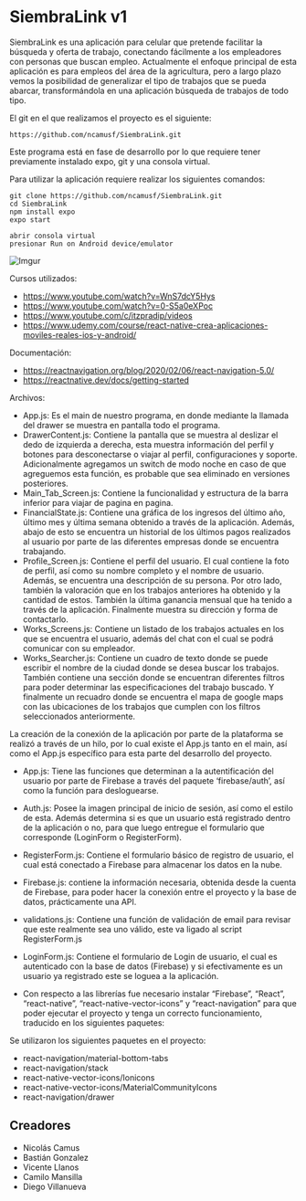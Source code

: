 # SiembraLink v1



SiembraLink es una aplicación para celular que pretende facilitar la búsqueda y oferta de trabajo, conectando fácilmente a los empleadores con personas que buscan empleo. Actualmente el enfoque principal de esta aplicación es para empleos del área de la agricultura, pero a largo plazo vemos la posibilidad de generalizar el tipo de trabajos que se pueda abarcar, transformándola en una aplicación  búsqueda de trabajos de todo tipo.

El git en el que realizamos el proyecto es el siguiente:

	https://github.com/ncamusf/SiembraLink.git

Este programa está en fase de desarrollo por lo que requiere tener previamente instalado expo, git y una consola virtual.

Para utilizar la aplicación requiere realizar los siguientes comandos:

	git clone https://github.com/ncamusf/SiembraLink.git
	cd SiembraLink
	npm install expo
	expo start

	abrir consola virtual
	presionar Run on Android device/emulator

![Imgur](https://imgur.com/zFynphE.jpg)


Cursos utilizados:
* https://www.youtube.com/watch?v=WnS7dcY5Hys
* https://www.youtube.com/watch?v=0-S5a0eXPoc
* https://www.youtube.com/c/itzpradip/videos
* https://www.udemy.com/course/react-native-crea-aplicaciones-moviles-reales-ios-y-android/
	
Documentación:
* https://reactnavigation.org/blog/2020/02/06/react-navigation-5.0/
* https://reactnative.dev/docs/getting-started


Archivos:

* App.js: Es el main de nuestro programa, en donde mediante la llamada del drawer se muestra en pantalla todo el programa. 
* DrawerContent.js: Contiene la pantalla que se muestra al deslizar el dedo de izquierda a derecha, esta muestra información del perfil y botones para desconectarse o viajar al perfil, configuraciones y soporte. Adicionalmente agregamos un switch de modo noche en caso de que agreguemos esta función, es probable que sea eliminado en versiones posteriores.
* Main_Tab_Screen.js: Contiene la funcionalidad y estructura de la barra inferior para viajar de pagina en pagina.
* FinancialState.js: Contiene una gráfica de los ingresos del último año, último mes y última semana obtenido a través de la aplicación. Además, abajo de esto se encuentra un historial de los últimos pagos realizados al usuario por parte de las diferentes empresas donde se encuentra trabajando.
* Profile_Screen.js: Contiene el perfil del usuario. El cual contiene la foto de perfil, así como su nombre completo y el nombre de usuario. Además, se encuentra una descripción de su persona. Por otro lado, también la valoración que en los trabajos anteriores ha obtenido y la cantidad de estos. También la última ganancia mensual que ha tenido a través de la aplicación. Finalmente muestra su dirección y forma de contactarlo.
* Works_Screens.js: Contiene un listado de los trabajos actuales en los que se encuentra el usuario, además del chat con el cual se podrá comunicar con su empleador.
* Works_Searcher.js: Contiene un cuadro de texto donde se puede escribir el nombre de la ciudad donde se desea buscar los trabajos. También contiene una sección donde se encuentran diferentes filtros para poder determinar las especificaciones del trabajo buscado. Y finalmente un recuadro donde se encuentra el mapa de google maps con las ubicaciones de los trabajos que cumplen con los filtros seleccionados anteriormente.

La creación de la conexión de la aplicación por parte de la plataforma se realizó a través de un hilo, por lo cual existe el App.js tanto en el main, así como el App.js específico para esta parte del desarrollo del proyecto.

* App.js: Tiene las funciones que determinan a la autentificación del usuario por parte de Firebase a través del paquete ‘firebase/auth’, así como la función para desloguearse.
* Auth.js: Posee la imagen principal de inicio de sesión, así como el estilo de esta. Además determina si es que un usuario está registrado dentro de la aplicación o no, para que luego entregue el formulario que corresponde (LoginForm o RegisterForm).
* RegisterForm.js: Contiene el formulario básico de registro de usuario, el cual está conectado a Firebase para almacenar los datos en la nube. 
* Firebase.js: contiene la información necesaria, obtenida desde la cuenta de Firebase, para poder hacer la conexión entre el proyecto y la base de datos, prácticamente una API.
* validations.js: Contiene una función de validación de email para revisar que este realmente sea uno válido, este va ligado al script RegisterForm.js
* LoginForm.js: Contiene el formulario de Login de usuario, el cual es autenticado con la base de datos (Firebase) y si efectivamente es un usuario ya registrado este se loguea a la aplicación.  

* Con respecto a las librerías fue necesario instalar “Firebase”, “React”, “react-native”, “react-native-vector-icons” y “react-navigation” para que poder ejecutar el proyecto y tenga un correcto funcionamiento, traducido en los siguientes paquetes:

Se utilizaron los siguientes paquetes en el proyecto:
* react-navigation/material-bottom-tabs
* react-navigation/stack
* react-native-vector-icons/Ionicons
* react-native-vector-icons/MaterialCommunityIcons
* react-navigation/drawer


<h2>Creadores</h2>

* Nicolás Camus
* Bastián Gonzalez
* Vicente Llanos
* Camilo Mansilla
* Diego Villanueva
